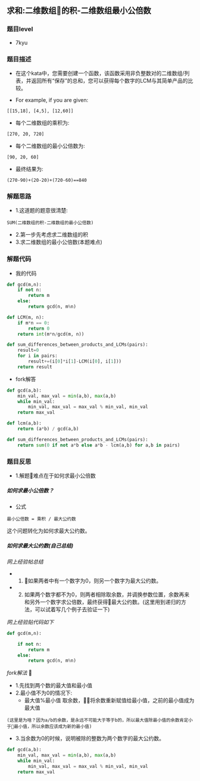 ## 求和:二维数组的积-二维数组最小公倍数

### 题目level
* 7kyu

### 题目描述

* 在这个kata中，您需要创建一个函数，该函数采用非负整数对的二维数组/列表，并返回所有“保存”的总和，您可以获得每个数字的LCM与其简单产品的比较。

* For example, if you are given:
```
[[15,18], [4,5], [12,60]]
```
* 每个二维数组的乘积为:
```
[270, 20, 720]
```
* 每个二维数组的最小公倍数为:
```
[90, 20, 60]
```
* 最终结果为:
```
(270-90)+(20-20)+(720-60)==840
```
### 解题思路
* 1.这道题的题意很清楚:
```
SUM(二维数组的积-二维数组的最小公倍数)
```
* 2.第一步先考虑求二维数组的积
* 3.求二维数组的最小公倍数(本题难点)


### 解题代码
* 我的代码
```python
def gcd(m,n):
    if not n:
        return m
    else:
        return gcd(n, m%n)

def LCM(m, n):
    if m*n == 0:
        return 0
    return int(m*n/gcd(m, n))

def sum_differences_between_products_and_LCMs(pairs):
    result=0
    for i in pairs:
        result+=(i[0]*i[1]-LCM(i[0], i[1]))
    return result
```

* fork解答

```python
def gcd(a,b):
    min_val, max_val = min(a,b), max(a,b)
    while min_val:
        min_val, max_val = max_val % min_val, min_val
    return max_val

def lcm(a,b):
    return (a*b) / gcd(a,b)

def sum_differences_between_products_and_LCMs(pairs):
    return sum(0 if not a*b else a*b - lcm(a,b) for a,b in pairs)
```


### 题目反思
* 1.解题难点在于如何求最小公倍数
##### 如何求最小公倍数？
* 公式
```
最小公倍数 = 乘积 / 最大公约数
```
这个问题转化为如何求最大公约数。

##### 如何求最大公约数(自己总结)

*网上经验帖总结*

* 1. 如果两者中有一个数字为0，则另一个数字为最大公约数。
* 2. 如果两个数字都不为0，则两者相除取余数，并调换参数位置，余数再来和另外一个数字求公倍数，最终获得最大公约数。(这里用到递归的方法，可以试着写几个例子去验证一下)

*网上经验贴代码如下*

```python
def gcd(m,n):

    if not n:
        return m
    else:
        return gcd(n, m%n)
```

*fork解法*

* 1.先找到两个数的最大值和最小值
* 2.最小值不为0的情况下:
  * 最大值%最小值 取余数，将余数重新赋值给最小值，之前的最小值成为最大值
```
(这里是为啥？因为a/b的余数，是永远不可能大于等于b的，所以最大值除最小值的余数肯定小于最小值，所以余数应该成为新的最小值)
```
* 3.当余数为0的时候，说明被除的整数为两个数字的最大公约数。

```python
def gcd(a,b):
    min_val, max_val = min(a,b), max(a,b)
    while min_val:
        min_val, max_val = max_val % min_val, min_val
    return max_val
```
